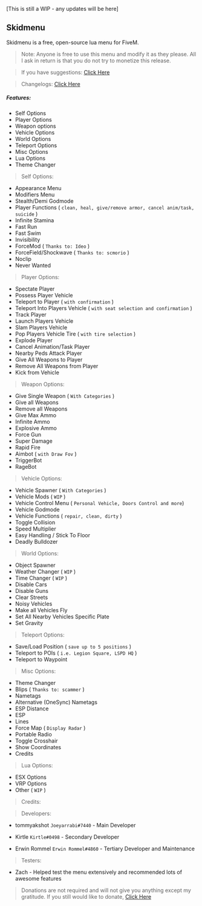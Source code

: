 [This is still a WIP - any updates will be here]

## Skidmenu
Skidmenu is a free, open-source lua menu for FiveM.

> Note: Anyone is free to use this menu and modify it as they please. All I ask in return is that you do not try to monetize this release.

> If you have suggestions: [Click Here](https://github.com/Joeyarrabi/skidmenu/issues)

> Changelogs: [Click Here](https://raw.githubusercontent.com/Joeyarrabi/skidmenu/master/changelogs.txt)

##### Features:
- Self Options
- Player Options
- Weapon options
- Vehicle Options
- World Options
- Teleport Options
- Misc Options
- Lua Options
- Theme Changer

> Self Options:
- Appearance Menu
- Modifiers Menu
- Stealth/Demi Godmode
- Player Functions ( `clean, heal, give/remove armor, cancel anim/task, suicide` )
- Infinite Stamina
- Fast Run
- Fast Swim
- Invisibility
- ForceMod ( `Thanks to: Ideo` )
- ForceField/Shockwave ( `Thanks to: scmorio` )
- Noclip
- Never Wanted

> Player Options:
- Spectate Player
- Possess Player Vehicle
- Teleport to Player ( `with confirmation` )
- Teleport Into Players Vehicle ( `with seat selection and confirmation` )
- Track Player
- Launch Players Vehicle
- Slam Players Vehicle
- Pop Players Vehicle Tire ( `with tire selection` )
- Explode Player
- Cancel Animation/Task Player
- Nearby Peds Attack Player
- Give All Weapons to Player
- Remove All Weapons from Player
- Kick from Vehicle

> Weapon Options:
- Give Single Weapon ( `With Categories` )
- Give all Weapons
- Remove all Weapons
- Give Max Ammo
- Infinite Ammo
- Explosive Ammo
- Force Gun
- Super Damage
- Rapid Fire
- Aimbot ( `with Draw Fov` )
- TriggerBot
- RageBot

> Vehicle Options:
- Vehicle Spawner ( `With Categories` )
- Vehicle Mods ( `WIP` )
- Vehicle Control Menu ( `Personal Vehicle, Doors Control and more`)
- Vehicle Godmode
- Vehicle Functions ( `repair, clean, dirty` )
- Toggle Collision
- Speed Multiplier
- Easy Handling / Stick To Floor
- Deadly Bulldozer

> World Options:
- Object Spawner
- Weather Changer ( `WIP` )
- Time Changer ( `WIP` )
- Disable Cars
- Disable Guns
- Clear Streets
- Noisy Vehicles
- Make all Vehicles Fly
- Set All Nearby Vehicles Specific Plate
- Set Gravity

> Teleport Options:
- Save/Load Position ( `save up to 5 positions` )
- Teleport to POIs ( `i.e. Legion Square, LSPD HQ` )
- Teleport to Waypoint

> Misc Options:
- Theme Changer
- Blips ( `Thanks to: scammer` )
- Nametags
- Alternative (OneSync) Nametags
- ESP Distance
- ESP
- Lines
- Force Map ( `Display Radar` )
- Portable Radio
- Toggle Crosshair
- Show Coordinates
- Credits

> Lua Options:
- ESX Options
- VRP Options
- Other ( `WIP` )

> Credits:

> Developers:
- tommyakshot `Joeyarrabi#7440` - Main Developer

- Kirtle `Kirtle#0498` - Secondary Developer

- Erwin Rommel `Erwin Rommel#4860` - Tertiary Developer and Maintenance

> Testers:
- Zach - Helped test the menu extensively and recommended lots of awesome features

> Donations are not required and will not give you anything except my gratitude.  If you still would like to donate, [Click Here](https://www.paypal.com/paypalme2/tommyakshot)

